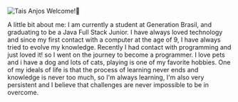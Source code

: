 

<!--
**TaisAnjos/TaisAnjos** is a ✨ _special_ ✨ repository because its `README.md` (this file) appears on your GitHub profile.

Here are some ideas to get you started:

- 🔭 I’m currently working on ...
- 🌱 I’m currently learning ...
- 👯 I’m looking to collaborate on ...
- 🤔 I’m looking for help with ...
- 💬 Ask me about ...
- 📫 How to reach me: ...
- 😄 Pronouns: ...
- ⚡ Fun fact: ...
-->
![Tais Anjos](https://user-images.githubusercontent.com/79381531/169381801-f77a485e-bf2f-4046-b70a-70bce30d50fc.gif)
 Welcome!👋


A little bit about me:
I am currently a student at Generation Brasil, and graduating to be a Java Full Stack Junior. 
 I have always loved technology and since my first contact with a computer at the age of 9, I have always tried to evolve my knowledge. Recently I had contact with programming and just loved it! so I went on the journey to become a programmer.
 I love pets and i have a dog and lots of cats, playing is one of my favorite hobbies.
 One of my ideals of life is that the process of learning never ends and knowledge is never too much, so I'm always learning, I'm also very persistent and I believe that challenges are never impossible to be in overcome.
